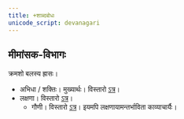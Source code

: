 ```yaml
---
title: +शाब्दबोधः
unicode_script: devanagari
---
```


## मीमांसक-विभागः
क्रमशो बलस्य ह्रासः।

- अभिधा / शक्तिः। मुख्यार्थः। विस्तारो [ऽत्र](../abhidhA/)।
- लक्षणा। विस्तारो [ऽत्र](../laxaNA/)।
    - गौणी। विस्तारो [ऽत्र](../laxaNA/)। इयमपि लक्षणायामन्तर्भाविता काव्याचार्यैः।
